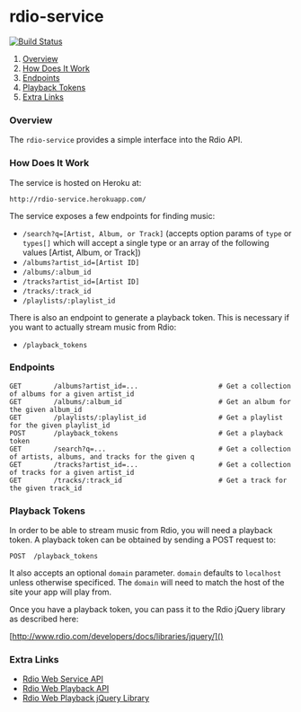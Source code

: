 # rdio-service

[![Build Status](https://travis-ci.org/darbyfrey/rdio-service.svg?branch=master)](https://travis-ci.org/darbyfrey/rdio-service)

1. [Overview](#overview)
2. [How Does It Work](#how-does-it-work)
3. [Endpoints](#endpoints)
4. [Playback Tokens](#playback-tokens)
5. [Extra Links](#extra-links)

### Overview

The `rdio-service` provides a simple interface into the Rdio API.

### How Does It Work

The service is hosted on Heroku at:

```
http://rdio-service.herokuapp.com/
```

The service exposes a few endpoints for finding music:

* `/search?q=[Artist, Album, or Track]` (accepts option params of `type` or `types[]` which will accept a single type or an array of the following values [Artist, Album, or Track])
* `/albums?artist_id=[Artist ID]`
* `/albums/:album_id`
* `/tracks?artist_id=[Artist ID]`
* `/tracks/:track_id`
* `/playlists/:playlist_id`

There is also an endpoint to generate a playback token. This is necessary if you want to actually stream music from Rdio:

* `/playback_tokens`


### Endpoints

```
GET        /albums?artist_id=...                    # Get a collection of albums for a given artist_id
GET        /albums/:album_id                        # Get an album for the given album_id
GET        /playlists/:playlist_id                  # Get a playlist for the given playlist_id
POST       /playback_tokens                         # Get a playback token
GET        /search?q=...                            # Get a collection of artists, albums, and tracks for the given q
GET        /tracks?artist_id=...                    # Get a collection of tracks for a given artist_id
GET        /tracks/:track_id                        # Get a track for the given track_id
```

### Playback Tokens

In order to be able to stream music from Rdio, you will need a playback token. A playback token can be obtained by sending a POST request to:

```
POST  /playback_tokens
```

It also accepts an optional `domain` parameter. `domain` defaults to `localhost` unless otherwise specificed. The `domain` will need to match the host of the site your app will play from.

Once you have a playback token, you can pass it to the Rdio jQuery library as described here:

[http://www.rdio.com/developers/docs/libraries/jquery/]()

### Extra Links

- [Rdio Web Service API](http://www.rdio.com/developers/docs/web-service/index/)
- [Rdio Web Playback API](http://www.rdio.com/developers/docs/web-playback/index/)
- [Rdio Web Playback jQuery Library](http://www.rdio.com/developers/docs/libraries/jquery/)
